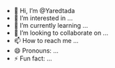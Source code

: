 - 👋 Hi, I’m @Yaredtada 
- 👀 I’m interested in ...
- 🌱 I’m currently learning ...
- 💞️ I’m looking to collaborate on ...
- 📫 How to reach me ...
- 😄 Pronouns: ...
- ⚡ Fun fact: ...

<!---
Yaredtada/Yaredtada is a ✨ special ✨ repository because its `README.md` (this file) appears on your GitHub profile.
You can click the Preview link to take a look at your changes.
--->
